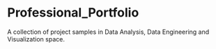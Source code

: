 # Professional_Portfolio
A collection of project samples in Data Analysis, Data Engineering and Visualization space. 
